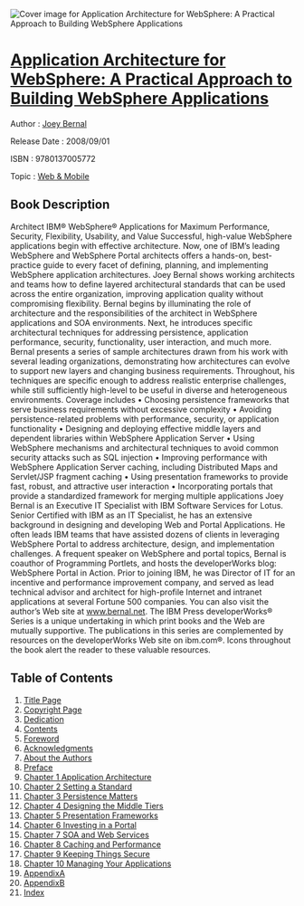 ![Cover image for Application Architecture for WebSphere: A Practical Approach to Building WebSphere Applications](https://imgdetail.ebookreading.net/cover/cover/web_mobile/EB9780137005772.jpg)

[Application Architecture for WebSphere: A Practical Approach to Building WebSphere Applications](https://ebookreading.net/view/book/Application+Architecture+for+WebSphere%3A+A+Practical+Approach+to+Building+WebSphere+Applications-EB9780137005772_1.html "Application Architecture for WebSphere: A Practical Approach to Building WebSphere Applications")
====================================================================================================================

Author : [Joey Bernal](https://ebookreading.net/search/author/Joey+Bernal)

Release Date : 2008/09/01

ISBN : 9780137005772

Topic : [Web & Mobile](https://ebookreading.net/search/category/web-mobile)

Book Description
-----------------

Architect IBM® WebSphere® Applications for Maximum Performance, Security, Flexibility, Usability, and Value Successful, high-value WebSphere applications begin with effective architecture. Now, one of IBM’s leading WebSphere and WebSphere Portal architects offers a hands-on, best-practice guide to every facet of defining, planning, and implementing WebSphere application architectures. Joey Bernal shows working architects and teams how to define layered architectural standards that can be used across the entire organization, improving application quality without compromising flexibility.
Bernal begins by illuminating the role of architecture and the responsibilities of the architect in WebSphere applications and SOA environments. Next, he introduces specific architectural techniques for addressing persistence, application performance, security, functionality, user interaction, and much more.
Bernal presents a series of sample architectures drawn from his work with several leading organizations, demonstrating how architectures can evolve to support new layers and changing business requirements. Throughout, his techniques are specific enough to address realistic enterprise challenges, while still sufficiently high-level to be useful in diverse and heterogeneous environments.
Coverage includes
• Choosing persistence frameworks that serve business requirements without excessive complexity
• Avoiding persistence-related problems with performance, security, or application functionality
• Designing and deploying effective middle layers and dependent libraries within WebSphere Application Server
• Using WebSphere mechanisms and architectural techniques to avoid common security attacks such as SQL injection
• Improving performance with WebSphere Application Server caching, including Distributed Maps and Servlet/JSP fragment caching
• Using presentation frameworks to provide fast, robust, and attractive user interaction
• Incorporating portals that provide a standardized framework for merging multiple applications
Joey Bernal is an Executive IT Specialist with IBM Software Services for Lotus. Senior Certified with IBM as an IT Specialist, he has an extensive background in designing and developing Web and Portal Applications. He often leads IBM teams that have assisted dozens of clients in leveraging WebSphere Portal to address architecture, design, and implementation challenges. A frequent speaker on WebSphere and portal topics, Bernal is coauthor of Programming Portlets, and hosts the developerWorks blog: WebSphere Portal in Action. Prior to joining IBM, he was Director of IT for an incentive and performance improvement company, and served as lead technical advisor and architect for high-profile Internet and intranet applications at several Fortune 500 companies. You can also visit the author’s Web site at www.bernal.net.
The IBM Press developerWorks® Series is a unique undertaking in which print books and the Web are mutually supportive. The publications in this series are complemented by resources on the developerWorks Web site on ibm.com®. Icons throughout the book alert the reader to these valuable resources.
              
Table of Contents
-----------------

1. [Title Page](https://ebookreading.net/view/book/Application+Architecture+for+WebSphere%3A+A+Practical+Approach+to+Building+WebSphere+Applications-EB9780137005772_2.html#title)
1. [Copyright Page](https://ebookreading.net/view/book/Application+Architecture+for+WebSphere%3A+A+Practical+Approach+to+Building+WebSphere+Applications-EB9780137005772_2.html#copy)
1. [Dedication](https://ebookreading.net/view/book/Application+Architecture+for+WebSphere%3A+A+Practical+Approach+to+Building+WebSphere+Applications-EB9780137005772_2.html#ded)
1. [Contents](https://ebookreading.net/view/book/Application+Architecture+for+WebSphere%3A+A+Practical+Approach+to+Building+WebSphere+Applications-EB9780137005772_2.html#con)
1. [Foreword](https://ebookreading.net/view/book/Application+Architecture+for+WebSphere%3A+A+Practical+Approach+to+Building+WebSphere+Applications-EB9780137005772_2.html#fore)
1. [Acknowledgments](https://ebookreading.net/view/book/Application+Architecture+for+WebSphere%3A+A+Practical+Approach+to+Building+WebSphere+Applications-EB9780137005772_2.html#ack)
1. [About the Authors](https://ebookreading.net/view/book/Application+Architecture+for+WebSphere%3A+A+Practical+Approach+to+Building+WebSphere+Applications-EB9780137005772_2.html#aut)
1. [Preface](https://ebookreading.net/view/book/Application+Architecture+for+WebSphere%3A+A+Practical+Approach+to+Building+WebSphere+Applications-EB9780137005772_2.html#pre)
1. [Chapter 1 Application Architecture](https://ebookreading.net/view/book/Application+Architecture+for+WebSphere%3A+A+Practical+Approach+to+Building+WebSphere+Applications-EB9780137005772_3.html)
1. [Chapter 2 Setting a Standard](https://ebookreading.net/view/book/Application+Architecture+for+WebSphere%3A+A+Practical+Approach+to+Building+WebSphere+Applications-EB9780137005772_4.html)
1. [Chapter 3 Persistence Matters](https://ebookreading.net/view/book/Application+Architecture+for+WebSphere%3A+A+Practical+Approach+to+Building+WebSphere+Applications-EB9780137005772_5.html)
1. [Chapter 4 Designing the Middle Tiers](https://ebookreading.net/view/book/Application+Architecture+for+WebSphere%3A+A+Practical+Approach+to+Building+WebSphere+Applications-EB9780137005772_6.html)
1. [Chapter 5 Presentation Frameworks](https://ebookreading.net/view/book/Application+Architecture+for+WebSphere%3A+A+Practical+Approach+to+Building+WebSphere+Applications-EB9780137005772_7.html)
1. [Chapter 6 Investing in a Portal](https://ebookreading.net/view/book/Application+Architecture+for+WebSphere%3A+A+Practical+Approach+to+Building+WebSphere+Applications-EB9780137005772_8.html)
1. [Chapter 7 SOA and Web Services](https://ebookreading.net/view/book/Application+Architecture+for+WebSphere%3A+A+Practical+Approach+to+Building+WebSphere+Applications-EB9780137005772_9.html)
1. [Chapter 8 Caching and Performance](https://ebookreading.net/view/book/Application+Architecture+for+WebSphere%3A+A+Practical+Approach+to+Building+WebSphere+Applications-EB9780137005772_10.html)
1. [Chapter 9 Keeping Things Secure](https://ebookreading.net/view/book/Application+Architecture+for+WebSphere%3A+A+Practical+Approach+to+Building+WebSphere+Applications-EB9780137005772_11.html)
1. [Chapter 10 Managing Your Applications](https://ebookreading.net/view/book/Application+Architecture+for+WebSphere%3A+A+Practical+Approach+to+Building+WebSphere+Applications-EB9780137005772_13.html)
1. [AppendixA](https://ebookreading.net/view/book/Application+Architecture+for+WebSphere%3A+A+Practical+Approach+to+Building+WebSphere+Applications-EB9780137005772_14.html)
1. [AppendixB](https://ebookreading.net/view/book/Application+Architecture+for+WebSphere%3A+A+Practical+Approach+to+Building+WebSphere+Applications-EB9780137005772_15.html)
1. [Index](https://ebookreading.net/view/book/Application+Architecture+for+WebSphere%3A+A+Practical+Approach+to+Building+WebSphere+Applications-EB9780137005772_0.html)
